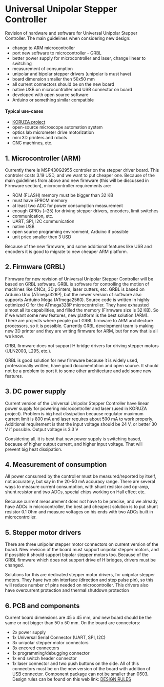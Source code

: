 # Universal Unipolar Stepper Controller

Revision of hardware and software for Universal Unipolar Stepper Controller. The main guidelines when considering new design:
- change to ARM microcontroller
- port new software to microcontroller - GRBL
- better power supply for microcontroller and laser, change linear to switching
- measurement of consumption 
- unipolar and bipolar stepper drivers (unipolar is must have)
- board dimension smaller then 50x50 mm
- all current connectors should be on the new board
- native USB on microcontroller and USB connector on board
- developed with open source software
- Arduino or something similar compatible

#### Typical use-cases
- [KORUZA project](http://koruza.net/)
- open-source microscope automation system
- optics lab micrometer drive motorization
- mini 3D printers and robots
- CNC machines, etc.


## 1. Microcontroller (ARM)
Currently there is MSP430G2955 controler on the stepper driver board. This controler costs 3.19 USD, and we want to put cheaper one. Because of the main guidelines from above and new firmware (this will be discussed in Firmware section), microcontroller requirements are:
-  ROM (FLASH) memory must be bigger than 32 KB
-  must have EPROM memory
- at least two ADC for power consumption measurement
- enough GPIOs (~25) for driving stepper drivers, encoders, limit switches 
- communication, etc. 
- UART, SPI, I2C communication
- native USB 
- open source programing environment, Arduino if possible
- unit price smaller then 3 USD

Because of the new firmware, and some additional features like USB and encoders it is good to migrate to new cheaper ARM platform.

## 2. Firmware (GRBL)

Firmware for new revision of Universal Unipolar Stepper Controller will be based on GRBL software. GRBL is software for controlling the motion of machines like CNCs, 3D printers, laser cutters, etc. GRBL is based on Arduino Uno (ATmega328P), but the newer version of software also supports Arduino Mega (ATmega2560). Source code is written in highly optimized C for the ATmega328P microcontroller. They have exhausted almost all its capabilities, and filled the memory (Firmware size is 32 KB). So if we want some new features, new platform is the best solution (ARM). There are projects where people port GRBL firmware to ARM architecture processors, so it is possible. Currently GRBL development team is making new 3D printer and they are writing firmware for ARM, but for now that is all we know. 

GRBL firmware does not support H bridge drivers for driving stepper motors (ULN2003, L295, etc.).

GRBL is good solution for new firmware because it is widely used, professionally written, have good documentation and open source. It should not be a problem to port it to some other architecture and add some new features.

## 3. DC power supply

Current version of the Universal Unipolar Stepper Controller have linear power supply for powering microcontroller and laser (used in KORUZA project). Problem is big heat dissipation because regulator maximum current limit is 800 mA and laser requires about 500 mA to work properly. Additional requirement is that the input voltage should be 24 V, or better 30 V if possible. Output voltage is 3.3 V

Considering all, it is best that new power supply is switching based, because of higher output current, and higher input voltage. That will prevent big heat dissipation.

## 4. Measurement of consumption
All power consumed by the controller must be measured/reported by itself, not accurately, but say in the 20-50 mA accuracy range. There are several ways to measure current consumption, with shunt resistor and op-amp, shunt resistor and two ADCs, special chips working on Hall effect etc.

Because current measurement does not have to be precise, and we already have ADCs in microcontroller, the best and cheapest solution is to put shunt resistor 0.1 Ohm and measure voltages on his ends with two ADCs built in microcontroller. 

## 5. Stepper motor drivers
There are three unipolar stepper motor connectors on current version of the board. New revision of the board must support unipolar stepper motors, and if possible it should support bipolar stepper motors too. Because of the GRBL firmware which does not support drive of H bridges, drivers must be changed. 

Solutions for this are dedicated stepper motor drivers, for unipolar stepper motors. They have two pin interface (direction and step pulse pin), so this will reduce number of pins needed on microcontroller. This drivers also have overcurrent protection and thermal shutdown protection

## 6. PCB and components
Current board dimensions are 45 x 45 mm, and new board should be the same or not bigger than 50 x 50 mm. On the board are connectors:
- 2x power supply
- 1x Universal Serial Connector (UART, SPI, I2C)
- 3x unipolar stepper motor connectors
- 3x encored connectors
- 1x programming/debugging connector
- 1x end switch header connector
- 1x laser connector
and two push buttons on the side. All of this connectors must be on the new version of the board with addition of USB connector. Component package can not be smaller than 0603.
Design rules can be found on this web link: [DESIGN RULES](http://dirtypcbs.com/about.php) 







